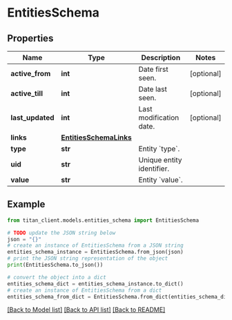 # EntitiesSchema


## Properties

Name | Type | Description | Notes
------------ | ------------- | ------------- | -------------
**active_from** | **int** | Date first seen. | [optional] 
**active_till** | **int** | Date last seen. | [optional] 
**last_updated** | **int** | Last modification date. | [optional] 
**links** | [**EntitiesSchemaLinks**](EntitiesSchemaLinks.md) |  | 
**type** | **str** | Entity &#x60;type&#x60;. | 
**uid** | **str** | Unique entity identifier. | 
**value** | **str** | Entity &#x60;value&#x60;. | 

## Example

```python
from titan_client.models.entities_schema import EntitiesSchema

# TODO update the JSON string below
json = "{}"
# create an instance of EntitiesSchema from a JSON string
entities_schema_instance = EntitiesSchema.from_json(json)
# print the JSON string representation of the object
print(EntitiesSchema.to_json())

# convert the object into a dict
entities_schema_dict = entities_schema_instance.to_dict()
# create an instance of EntitiesSchema from a dict
entities_schema_from_dict = EntitiesSchema.from_dict(entities_schema_dict)
```
[[Back to Model list]](../README.md#documentation-for-models) [[Back to API list]](../README.md#documentation-for-api-endpoints) [[Back to README]](../README.md)


